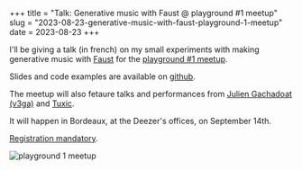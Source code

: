 +++
title = "Talk: Generative music with Faust @ playground #1 meetup"
slug = "2023-08-23-generative-music-with-faust-playground-1-meetup"
date = 2023-08-23
+++

I'll be giving a talk (in french) on my small experiments with making generative music with [Faust](https://faust.grame.fr/) for the [playground #1 meetup](https://plgrnd.cc/).

Slides and code examples are available on [github](https://github.com/xaviergodart/talks/tree/main/faust-generative-music).

The meetup will also fetaure talks and performances from [Julien Gachadoat (v3ga)](https://v3ga.net/) and [Tuxic](https://voidwork.space/).

It will happen in Bordeaux, at the Deezer's offices, on September 14th.

[Registration mandatory](https://www.meetup.com/fr-FR/creative-coding-bordeaux/events/295328666/).

![playground 1 meetup](/images/playground_1_meetup.png)